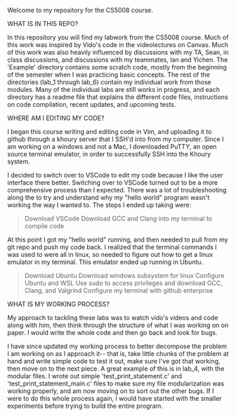 Welcome to my repository for the CS5008 course.

WHAT IS IN THIS REPO?

In this repository you will find my labwork from the CS5008 course. Much of this work was inspired by Vido's code in the videolectures on Canvas. Much of this work was also heavily influenced by discussions with my TA, Sean, in class discussions, and discussions with my teammates, Ian and Yichen. The 'Example' directory contains some scratch code, mostly from the beginning of the semester when I was practicing basic concepts. The rest of the directories (lab_1 through lab_6) contain my individual work from those modules. Many of the individual labs are still works in progress, and each directory has a readme file that explains the different code files, instructions on code compilation, recent updates, and upcoming tests.

WHERE AM I EDITING MY CODE?

I began this course writing and editing code in Vim, and uploading it to github through a khoury server that I SSH'd into from my computer. Since I am working on a windows and not a Mac, I downloaded PuTTY, an open source terminal emulator, in order to successfully SSH into the Khoury system. 

I decided to switch over to VSCode to edit my code because I like the user interface there better. Switching over to VSCode turned out to be a more comprehensive process than I expected. There was a lot of troubleshooting along the to try and understand why my "hello world" program wasn't working the way I wanted to. The steps I ended up taking were:

>Download VSCode
>Download GCC and Clang into my terminal to compile code

At this point I got my "hello world" running, and then needed to pull from my git repo and push my code back. I realized that the terminal commands I was used to were all in linux, so needed to figure out how to get a linux emulator in my terminal. This emulator ended up running in Ubuntu.

>Download Ubuntu
>Download windows subsystem for linux
>Configure Ubuntu and WSL
>Use sudo to access privileges and download GCC, Clang, and Valgrind
>Configure my terminal with github enterprise

WHAT IS MY WORKING PROCESS?

My approach to tackling these labs was to watch vido's videos and code along with him, then think through the structure of what I was working on on paper. I would write the whole code and then go back and look for bugs. 

I have since updated my working process to better decompose the problem I am working on as I approach it-- that is, take little chunks of the problem at hand and write simple code to test it out, make sure I've got that working, then move on to the next piece. A great example of this is in lab_4, with the modular files. I wrote out simple 'test_print_statement.c' and 'test_print_statement_main.c' files to make sure my file modularization was working properly, and am now moving on to sort out the other bugs. If I were to do this whole process again, I would have started with the smaller experiments before trying to build the entire program.